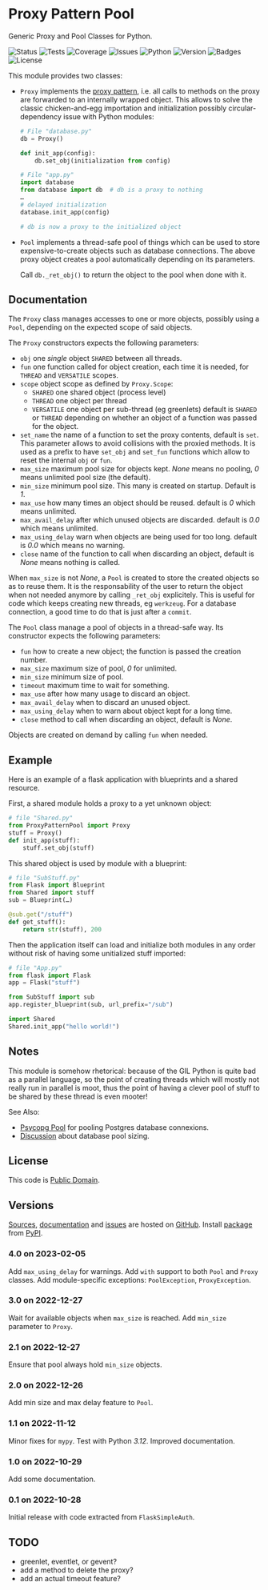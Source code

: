 # Proxy Pattern Pool

Generic Proxy and Pool Classes for Python.

![Status](https://github.com/zx80/proxy-pattern-pool/actions/workflows/ppp.yml/badge.svg?branch=main&style=flat)
![Tests](https://img.shields.io/badge/tests-8%20✓-success)
![Coverage](https://img.shields.io/badge/coverage-100%25-success)
![Issues](https://img.shields.io/github/issues/zx80/proxy-pattern-pool?style=flat)
![Python](https://img.shields.io/badge/python-3-informational)
![Version](https://img.shields.io/pypi/v/ProxyPatternPool)
![Badges](https://img.shields.io/badge/badges-8-informational)
![License](https://img.shields.io/pypi/l/proxypatternpool?style=flat)

This module provides two classes:

- `Proxy` implements the
  [proxy pattern](https://en.wikipedia.org/wiki/Proxy_pattern),
  i.e. all calls to methods on the proxy are forwarded to an internally wrapped
  object. This allows to solve the classic chicken-and-egg importation and
  initialization possibly circular-dependency issue with Python modules:

  ```python
  # File "database.py"
  db = Proxy()

  def init_app(config):
      db.set_obj(initialization from config)
  ```

  ```python
  # File "app.py"
  import database
  from database import db  # db is a proxy to nothing
  …
  # delayed initialization
  database.init_app(config)

  # db is now a proxy to the initialized object
  ```

- `Pool` implements a thread-safe pool of things which can be used to store
  expensive-to-create objects such as database connections. The above proxy
  object creates a pool automatically depending on its parameters.

  Call `db._ret_obj()` to return the object to the pool when done with it.

## Documentation

The `Proxy` class manages accesses to one or more objects, possibly using
a `Pool`, depending on the expected scope of said objects.

The `Proxy` constructors expects the following parameters:

- `obj` one *single* object `SHARED` between all threads.
- `fun` one function called for object creation, each time it is needed,
  for `THREAD` and `VERSATILE` scopes.
- `scope` object scope as defined by `Proxy.Scope`:
  - `SHARED` one shared object (process level)
  - `THREAD` one object per thread
  - `VERSATILE` one object per sub-thread (eg greenlets)
  default is `SHARED` or `THREAD` depending on whether an object
  of a function was passed for the object.
- `set_name` the name of a function to set the proxy contents,
  default is `set`. This parameter allows to avoid collisions with
  the proxied methods.
  It is used as a prefix to have `set_obj` and `set_fun` functions
  which allow to reset the internal `obj` or `fun`.
- `max_size` maximum pool size for objects kept.
  *None* means no pooling, *0* means unlimited pool size (the default).
- `min_size` minimum pool size.
  This many is created on startup.
  Default is *1*.
- `max_use` how many times an object should be reused.
  default is *0* which means unlimited.
- `max_avail_delay` after which unused objects are discarded.
  default is *0.0* which means unlimited.
- `max_using_delay` warn when objects are being used for too long.
  default is *0.0* which means no warning.
- `close` name of the function to call when discarding an object,
  default is *None* means nothing is called.

When `max_size` is not *None*, a `Pool` is created to store the created
objects so as to reuse them. It is the responsability of the user to
return the object when not needed anymore by calling `_ret_obj` explicitely.
This is useful for code which keeps creating new threads, eg `werkzeug`.
For a database connection, a good time to do that is just after a `commit`.

The `Pool` class manage a pool of objects in a thread-safe way.
Its constructor expects the following parameters:

- `fun` how to create a new object; the function is passed the creation number.
- `max_size` maximum size of pool, *0* for unlimited.
- `min_size` minimum size of pool.
- `timeout` maximum time to wait for something.
- `max_use` after how many usage to discard an object.
- `max_avail_delay` when to discard an unused object.
- `max_using_delay` when to warn about object kept for a long time.
- `close` method to call when discarding an object, default is *None*.

Objects are created on demand by calling `fun` when needed.

## Example

Here is an example of a flask application with blueprints and a shared
resource.

First, a shared module holds a proxy to a yet unknown object:

```python
# file "Shared.py"
from ProxyPatternPool import Proxy 
stuff = Proxy()
def init_app(stuff):
    stuff.set_obj(stuff)
```

This shared object is used by module with a blueprint:

```python
# file "SubStuff.py"
from Flask import Blueprint
from Shared import stuff
sub = Blueprint(…)

@sub.get("/stuff")
def get_stuff():
    return str(stuff), 200
```

Then the application itself can load and initialize both modules in any order
without risk of having some unitialized stuff imported:

```python
# file "App.py"
from flask import Flask
app = Flask("stuff")

from SubStuff import sub
app.register_blueprint(sub, url_prefix="/sub")

import Shared
Shared.init_app("hello world!")
```

## Notes

This module is somehow rhetorical: because of the GIL Python is quite bad as a
parallel language, so the point of creating threads which will mostly not really
run in parallel is moot, thus the point of having a clever pool of stuff to be
shared by these thread is even mooter!

See Also:

- [Psycopg Pool](https://www.psycopg.org/psycopg3/docs/advanced/pool.html)
  for pooling Postgres database connexions.
- [Discussion](https://github.com/brettwooldridge/HikariCP/wiki/About-Pool-Sizing)
  about database pool sizing.

## License

This code is [Public Domain](https://creativecommons.org/publicdomain/zero/1.0/).

## Versions

[Sources](https://github.com/zx80/proxy-pattern-pool),
[documentation](https://zx80.github.io/proxy-pattern-pool/) and
[issues](https://github.com/zx80/proxy-pattern-pool/issues)
are hosted on [GitHub](https://github.com).
Install [package](https://pypi.org/project/ProxyPatternPool/) from
[PyPI](https://pypi.org/).

### 4.0 on 2023-02-05

Add `max_using_delay` for warnings.
Add `with` support to both `Pool` and `Proxy` classes.
Add module-specific exceptions: `PoolException`, `ProxyException`.

### 3.0 on 2022-12-27

Wait for available objects when `max_size` is reached.
Add `min_size` parameter to `Proxy`.

### 2.1 on 2022-12-27

Ensure that pool always hold `min_size` objects.

### 2.0 on 2022-12-26

Add min size and max delay feature to `Pool`.

### 1.1 on 2022-11-12

Minor fixes for `mypy`.
Test with Python *3.12*.
Improved documentation.

### 1.0 on 2022-10-29

Add some documentation.

### 0.1 on 2022-10-28

Initial release with code extracted from `FlaskSimpleAuth`.

## TODO

- greenlet, eventlet, or gevent?
- add a method to delete the proxy?
- add an actual timeout feature?
